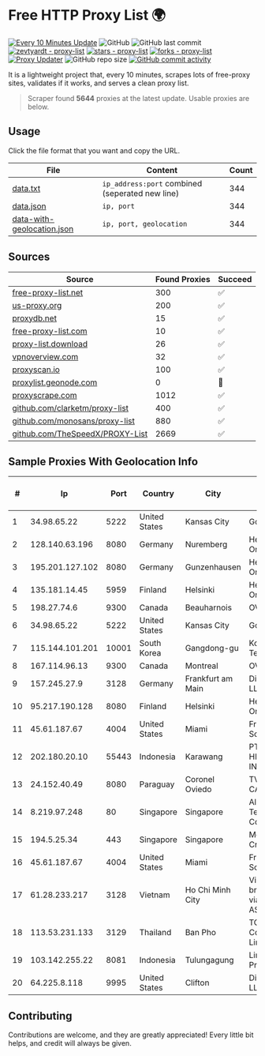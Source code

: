 
# Free HTTP Proxy List 🌍

[![Every 10 Minutes Update](https://github.com/mertguvencli/http-proxy-list/actions/workflows/main.yml/badge.svg?branch=main)](https://github.com/mertguvencli/http-proxy-list/actions/workflows/main.yml)
![GitHub](https://img.shields.io/github/license/mertguvencli/http-proxy-list)
![GitHub last commit](https://img.shields.io/github/last-commit/mertguvencli/http-proxy-list)
[![zevtyardt - proxy-list](https://img.shields.io/static/v1?label=zevtyardt&message=proxy-list&color=blue&logo=github)](https://github.com/zevtyardt/proxy-list "Go to GitHub repo")
[![stars - proxy-list](https://img.shields.io/github/stars/zevtyardt/proxy-list?style=social)](https://github.com/zevtyardt/proxy-list)
[![forks - proxy-list](https://img.shields.io/github/forks/zevtyardt/proxy-list?style=social)](https://github.com/zevtyardt/proxy-list)
[![Proxy Updater](https://github.com/zevtyardt/proxy-list/workflows/Proxy%20Updater/badge.svg)](https://github.com/zevtyardt/proxy-list/actions?query=workflow:"Proxy+Updater")
![GitHub repo size](https://img.shields.io/github/repo-size/zevtyardt/proxy-list)
[![GitHub commit activity](https://img.shields.io/github/commit-activity/m/zevtyardt/proxy-list?logo=commits)](https://github.com/zevtyardt/proxy-list/commits/main)

It is a lightweight project that, every 10 minutes, scrapes lots of free-proxy sites, validates if it works, and serves a clean proxy list.

> Scraper found **5644** proxies at the latest update. Usable proxies are below.

## Usage

Click the file format that you want and copy the URL.

|File|Content|Count|
|----|-------|-----|
|[data.txt](https://raw.githubusercontent.com/mertguvencli/http-proxy-list/main/proxy-list/data.txt)|`ip_address:port` combined (seperated new line)|344|
|[data.json](https://raw.githubusercontent.com/mertguvencli/http-proxy-list/main/proxy-list/data.json)|`ip, port`|344|
|[data-with-geolocation.json](https://raw.githubusercontent.com/mertguvencli/http-proxy-list/main/proxy-list/data-with-geolocation.json)|`ip, port, geolocation`|344|

## Sources

|Source|Found Proxies|Succeed|
|------|-------------|-------|
|[free-proxy-list.net](https://free-proxy-list.net)|300|✅|
|[us-proxy.org](https://www.us-proxy.org)|200|✅|
|[proxydb.net](http://proxydb.net)|15|✅|
|[free-proxy-list.com](https://free-proxy-list.com/?page=&port=&type%5B%5D=http&type%5B%5D=https&up_time=0&search=Search)|10|✅|
|[proxy-list.download](https://www.proxy-list.download/HTTP)|26|✅|
|[vpnoverview.com](https://vpnoverview.com/privacy/anonymous-browsing/free-proxy-servers)|32|✅|
|[proxyscan.io](https://www.proxyscan.io)|100|✅|
|[proxylist.geonode.com](https://proxylist.geonode.com/api/proxy-list?limit=300&page=1&sort_by=lastChecked&sort_type=desc&protocols=http,https)|0|🚫|
|[proxyscrape.com](https://api.proxyscrape.com/v2/?request=displayproxies&protocol=http&timeout=10000&country=all&ssl=all&anonymity=all)|1012|✅|
|[github.com/clarketm/proxy-list](https://raw.githubusercontent.com/clarketm/proxy-list/master/proxy-list-raw.txt)|400|✅|
|[github.com/monosans/proxy-list](https://raw.githubusercontent.com/monosans/proxy-list/main/proxies/http.txt)|880|✅|
|[github.com/TheSpeedX/PROXY-List](https://raw.githubusercontent.com/TheSpeedX/PROXY-List/master/http.txt)|2669|✅|


## Sample Proxies With Geolocation Info

|#|Ip|Port|Country|City|Internet Service Provider|
|-|--|----|-------|----|-------------------------|
|1|34.98.65.22|5222|United States|Kansas City|Google LLC|
|2|128.140.63.196|8080|Germany|Nuremberg|Hetzner Online GmbH|
|3|195.201.127.102|8080|Germany|Gunzenhausen|Hetzner Online GmbH|
|4|135.181.14.45|5959|Finland|Helsinki|Hetzner Online GmbH|
|5|198.27.74.6|9300|Canada|Beauharnois|OVH SAS|
|6|34.98.65.22|5222|United States|Kansas City|Google LLC|
|7|115.144.101.201|10001|South Korea|Gangdong-gu|Korea Telecom|
|8|167.114.96.13|9300|Canada|Montreal|OVH SAS|
|9|157.245.27.9|3128|Germany|Frankfurt am Main|DigitalOcean, LLC|
|10|95.217.190.128|8080|Finland|Helsinki|Hetzner Online GmbH|
|11|45.61.187.67|4004|United States|Miami|FranTech Solutions|
|12|202.180.20.10|55443|Indonesia|Karawang|PT. HIPERNET INDODATA|
|13|24.152.40.49|8080|Paraguay|Coronel Oviedo|TV MAX CABLE S.A.|
|14|8.219.97.248|80|Singapore|Singapore|Alibaba (US) Technology Co., Ltd.|
|15|194.5.25.34|443|Singapore|Singapore|Mod Mission Critical LLC|
|16|45.61.187.67|4004|United States|Miami|FranTech Solutions|
|17|61.28.233.217|3128|Vietnam|Ho Chi Minh City|Vinadata broadcast via vinagame AS Number|
|18|113.53.231.133|3129|Thailand|Ban Pho|TOT Public Company Limited|
|19|103.142.255.22|8081|Indonesia|Tulungagung|Lintas Data Prima, PT|
|20|64.225.8.118|9995|United States|Clifton|DigitalOcean, LLC|



## Contributing

Contributions are welcome, and they are greatly appreciated! Every
little bit helps, and credit will always be given.

